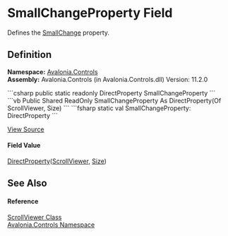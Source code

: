 # SmallChangeProperty Field


Defines the <a href="P_Avalonia_Controls_ScrollViewer_SmallChange">SmallChange</a> property.



## Definition
**Namespace:** <a href="N_Avalonia_Controls">Avalonia.Controls</a>  
**Assembly:** Avalonia.Controls (in Avalonia.Controls.dll) Version: 11.2.0

<Tabs groupId="api-code-preview">
<TabItem value="csharp" label="C#">
```csharp
public static readonly DirectProperty<ScrollViewer, Size> SmallChangeProperty
```
</TabItem>
<TabItem value="vb" label="VB">
```vb
Public Shared ReadOnly SmallChangeProperty As DirectProperty(Of ScrollViewer, Size)
```
</TabItem>
<TabItem value="fsharp" label="F#">
```fsharp
static val SmallChangeProperty: DirectProperty<ScrollViewer, Size>
```
</TabItem>
</Tabs>



<a href="https://github.com/AvaloniaUI/Avalonia/tree/master/src/Avalonia.Controls/ScrollViewer.cs" title="View the source code">View Source</a>



#### Field Value
<a href="T_Avalonia_DirectProperty_2">DirectProperty</a>(<a href="T_Avalonia_Controls_ScrollViewer">ScrollViewer</a>, <a href="T_Avalonia_Size">Size</a>)

## See Also


#### Reference
<a href="T_Avalonia_Controls_ScrollViewer">ScrollViewer Class</a>  
<a href="N_Avalonia_Controls">Avalonia.Controls Namespace</a>  

